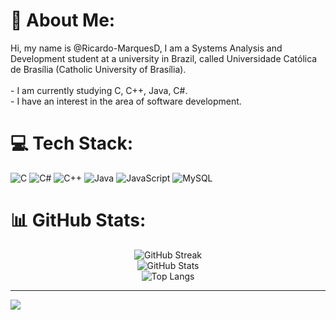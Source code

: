 # 💫 About Me:
Hi, my name is @Ricardo-MarquesD, I am a Systems Analysis and Development student at a university in Brazil, called Universidade Católica de Brasília (Catholic University of Brasília).<br><br>- I am currently studying C, C++, Java, C#.<br>- I have an interest in the area of ​​software development.


# 💻 Tech Stack:
![C](https://img.shields.io/badge/c-%2300599C.svg?style=for-the-badge&logo=c&logoColor=white) ![C#](https://img.shields.io/badge/c%23-%23239120.svg?style=for-the-badge&logo=csharp&logoColor=white) ![C++](https://img.shields.io/badge/c++-%2300599C.svg?style=for-the-badge&logo=c%2B%2B&logoColor=white) ![Java](https://img.shields.io/badge/java-%23ED8B00.svg?style=for-the-badge&logo=openjdk&logoColor=white) ![JavaScript](https://img.shields.io/badge/javascript-%23323330.svg?style=for-the-badge&logo=javascript&logoColor=%23F7DF1E) ![MySQL](https://img.shields.io/badge/mysql-4479A1.svg?style=for-the-badge&logo=mysql&logoColor=white)
# 📊 GitHub Stats:
<p align="center">
  <img src="https://nirzak-streak-stats.vercel.app/?user=Ricardo-MarquesD&theme=dark&hide_border=true" alt="GitHub Streak"/>
  <br>
  <img src="https://github-readme-stats.vercel.app/api?username=Ricardo-MarquesD&theme=dark&hide_border=true&include_all_commits=false&count_private=true" alt="GitHub Stats"/>
  <br>
  <img src="https://github-readme-stats.vercel.app/api/top-langs/?username=Ricardo-MarquesD&theme=dark&hide_border=true&include_all_commits=false&count_private=true&layout=compact" alt="Top Langs"/>
</p>


---
[![](https://visitcount.itsvg.in/api?id=Ricardo-MarquesD&icon=0&color=0)](https://visitcount.itsvg.in)

<!-- Proudly created with GPRM ( https://gprm.itsvg.in ) -->
